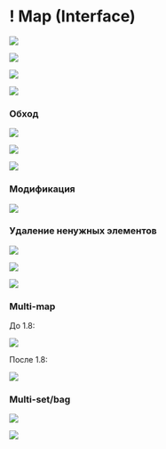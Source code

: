 # ! Map (Interface)

![](<../../.gitbook/assets/image (196).png>)

![](<../../.gitbook/assets/image (422).png>)

![](<../../.gitbook/assets/image (42).png>)

![](<../../.gitbook/assets/image (62).png>)

### Обход

![](<../../.gitbook/assets/image (220).png>)

![](<../../.gitbook/assets/image (379).png>)

![](<../../.gitbook/assets/image (291).png>)

### Модификация

![](<../../.gitbook/assets/image (360).png>)

### Удаление ненужных элементов

![](<../../.gitbook/assets/image (256).png>)

![](<../../.gitbook/assets/image (96).png>)

![](<../../.gitbook/assets/image (118).png>)

### Multi-map

До 1.8:

![](<../../.gitbook/assets/image (303).png>)

После 1.8:

![](<../../.gitbook/assets/image (217).png>)

### Multi-set/bag

![](<../../.gitbook/assets/image (51).png>)

![](<../../.gitbook/assets/image (59).png>)
